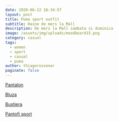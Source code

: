 ```yaml
---
date: 2020-06-22 16:34:57
layout: post
title: Puma sport outfit
subtitle: Haine de mers la Mall
description: De mers la Mall sambata si duminica
image: /assets/img/uploads/moodboard15.png
category: casual
tags:
  - women
  - sport
  - casual
  - puma
author: thiagorossener
paginate: false
---
```

[Pantalon](http://bit.do/fF8Uq)

[Bluza](http://bit.do/fF8Un)

[Bustiera](http://bit.do/fF8Uf)

[Pantofi sport](http://bit.do/fF8Uj)